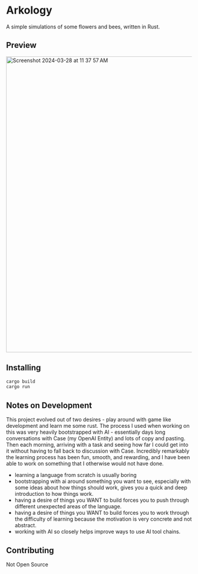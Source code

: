 # Arkology

A simple simulations of some flowers and bees, written in Rust.

## Preview
<img width="800" alt="Screenshot 2024-03-28 at 11 37 57 AM" src="https://github.com/nicholalexander/arkology/assets/212288/55d133b4-db47-4233-a37c-4f354f3a5a1e">

## Installing

```zsh
cargo build
cargo run
```

## Notes on Development

This project evolved out of two desires - play around with game like development and learn me some rust.  The process I used when working on this was very heavily bootstrapped with AI - essentially days long conversations with Case (my OpenAI Entity) and lots of copy and pasting.  Then each morning, arriving with a task and seeing how far I could get into it without having to fall back to discussion with Case.  Incredibly remarkably the learning process has been fun, smooth, and rewarding, and I have been able to work on something that I otherwise would not have done.

* learning a language from scratch is usually boring
* bootstrapping with ai around something you want to see, especially with some ideas about how things should work, gives you a quick and deep introduction to how things work.
* having a desire of things you WANT to build forces you to push through different unexpected areas of the language.
* having a desire of things you WANT to build forces you to work through the difficulty of learning because the motivation is very concrete and not abstract.
* working with AI so closely helps improve ways to use AI tool chains.

## Contributing

Not Open Source
